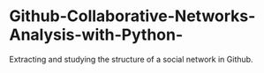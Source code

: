 # Github-Collaborative-Networks-Analysis-with-Python-
Extracting and studying the structure of a social network in  Github.
